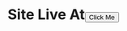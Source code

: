 
<h1>Site Live At<a href="https://developer-shamil.github.io/irshad-web/"><button> Click Me</button></a></h1>
